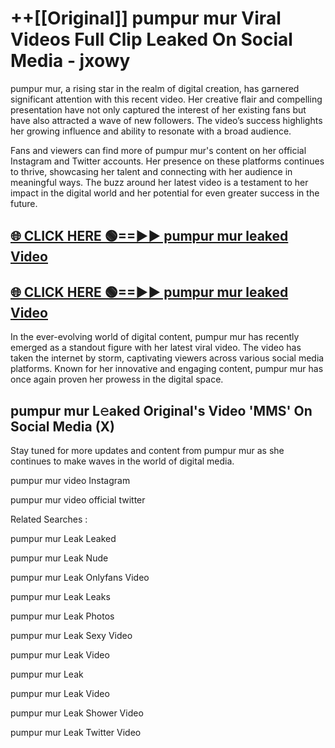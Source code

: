 # ++[[Original]] pumpur mur Viral Videos Full Clip Leaked On Social Media - jxowy<br>

pumpur mur, a rising star in the realm of digital creation, has garnered significant attention with this recent video. Her creative flair and compelling presentation have not only captured the interest of her existing fans but have also attracted a wave of new followers. The video’s success highlights her growing influence and ability to resonate with a broad audience.

Fans and viewers can find more of pumpur mur's content on her official Instagram and Twitter accounts. Her presence on these platforms continues to thrive, showcasing her talent and connecting with her audience in meaningful ways. The buzz around her latest video is a testament to her impact in the digital world and her potential for even greater success in the future.


## [🌐 CLICK HERE 🟢==►► pumpur mur leaked Video ](https://onlyclips.site?title=pumpur_mur&ref=git)

## [🌐 CLICK HERE 🟢==►► pumpur mur leaked Video ](https://onlyclips.site?title=pumpur_mur&ref=git)


In the ever-evolving world of digital content, pumpur mur has recently emerged as a standout figure with her latest viral video. The video has taken the internet by storm, captivating viewers across various social media platforms. Known for her innovative and engaging content, pumpur mur has once again proven her prowess in the digital space.



## pumpur mur L𝚎aked Original's Video 'MMS' On Social Media (X)


Stay tuned for more updates and content from pumpur mur as she continues to make waves in the world of digital media.

pumpur mur video Instagram

pumpur mur video official twitter


Related Searches :

pumpur mur Leak Leaked

pumpur mur Leak Nude

pumpur mur Leak Onlyfans Video

pumpur mur Leak Leaks

pumpur mur Leak Photos

pumpur mur Leak Sexy Video

pumpur mur Leak Video

pumpur mur Leak

pumpur mur Leak Video

pumpur mur Leak Shower Video

pumpur mur Leak Twitter Video

